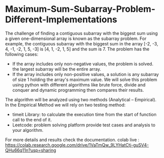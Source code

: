 # Maximum-Sum-Subarray-Problem-Different-Implementations

The challenge of finding a contiguous subarray with the biggest sum using a given one-dimensional array is known as the subarray problem. For example, the contiguous subarray with the biggest sum in the array [-2, -3, 4, -1, -2, 1, 5, -3] is [4, 1, -2, 1, 5] and the sum is 7.
The problem has the following cases:
-	If the array includes only non-negative values, the problem is solved. the largest subarray will be the entire array.
-	If the array includes only non-positive values, a solution is any subarray of size 1 holding the array's maximum value.
We will solve this problem using python with different algorithms like brute force, divide and conquer and dynamic programming then compares their results.

The algorithm will be analyzed using two methods (Analytical – Empirical). In the Empirical Method we will rely on two testing method:
-	timeit Library: to calculate the execution time from the start of function call to the end of it.
-	Leetcode: problem solving platform provide test cases and analysis to your algorithm.

For more details and results check the documentation. 
colab live : https://colab.research.google.com/drive/1VaTmQw_9LYHatCtj-guSV4-QHu66q11n?usp=sharing 
